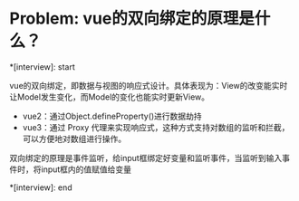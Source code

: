 # Problem: vue的双向绑定的原理是什么？

\*[interview]: start

vue的双向绑定，即数据与视图的响应式设计。具体表现为：View的改变能实时让Model发生变化，而Model的变化也能实时更新View。

- vue2：通过Object.defineProperty()进行数据劫持
- vue3：通过 Proxy 代理来实现响应式，这种方式支持对数组的监听和拦截，可以方便地对数组进行操作。

双向绑定的原理是事件监听，给input框绑定好变量和监听事件，当监听到输入事件时，将input框内的值赋值给变量

\*[interview]: end
